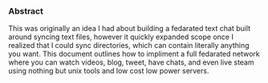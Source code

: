 ### Abstract
This was originally an idea I had about building a fedarated text chat built around syncing text files, however it quickly expanded scope once I realized that I could sync directories, which can contain literally anything you want. This document outlines how to impliment a full fedarated network where you can watch videos, blog, tweet, have chats, and even live steam using nothing but unix tools and low cost low power servers.

